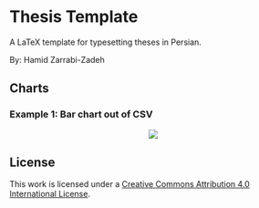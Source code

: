 # Thesis Template

A LaTeX template for typesetting theses in Persian.

By: Hamid Zarrabi-Zadeh

## Charts

### Example 1: Bar chart out of CSV

<p align="center" width="100%">
  <img src="https://github.com/user-attachments/assets/415d4d85-b938-4982-8405-919e281f09ad">
</p>

## License
This work is licensed under a [Creative Commons Attribution 4.0 International License](https://creativecommons.org/licenses/by/4.0/).
